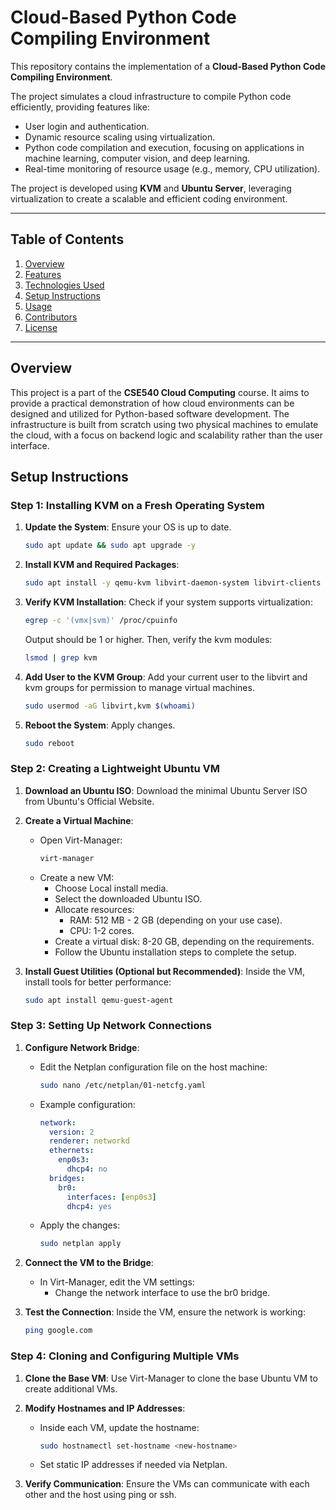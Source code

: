 # Cloud-Based Python Code Compiling Environment

This repository contains the implementation of a **Cloud-Based Python Code Compiling Environment**. 

The project simulates a cloud infrastructure to compile Python code efficiently, providing features like:
- User login and authentication.
- Dynamic resource scaling using virtualization.
- Python code compilation and execution, focusing on applications in machine learning, computer vision, and deep learning.
- Real-time monitoring of resource usage (e.g., memory, CPU utilization).

The project is developed using **KVM** and **Ubuntu Server**, leveraging virtualization to create a scalable and efficient coding environment.

---

## Table of Contents
1. [Overview](#overview)
2. [Features](#features)
3. [Technologies Used](#technologies-used)
4. [Setup Instructions](#setup-instructions)
5. [Usage](#usage)
6. [Contributors](#contributors)
7. [License](#license)

---

## Overview
This project is a part of the **CSE540 Cloud Computing** course. It aims to provide a practical demonstration of how cloud environments can be designed and utilized for Python-based software development. The infrastructure is built from scratch using two physical machines to emulate the cloud, with a focus on backend logic and scalability rather than the user interface.

## Setup Instructions

### Step 1: Installing KVM on a Fresh Operating System

1. **Update the System**: Ensure your OS is up to date.
    ```bash
    sudo apt update && sudo apt upgrade -y
    ```

2. **Install KVM and Required Packages**:
    ```bash
    sudo apt install -y qemu-kvm libvirt-daemon-system libvirt-clients bridge-utils virt-manager
    ```

3. **Verify KVM Installation**: Check if your system supports virtualization:
    ```bash
    egrep -c '(vmx|svm)' /proc/cpuinfo
    ```
    Output should be 1 or higher. Then, verify the kvm modules:
    ```bash
    lsmod | grep kvm
    ```

4. **Add User to the KVM Group**: Add your current user to the libvirt and kvm groups for permission to manage virtual machines.
    ```bash
    sudo usermod -aG libvirt,kvm $(whoami)
    ```

5. **Reboot the System**: Apply changes.
    ```bash
    sudo reboot
    ```

### Step 2: Creating a Lightweight Ubuntu VM

1. **Download an Ubuntu ISO**: Download the minimal Ubuntu Server ISO from Ubuntu's Official Website.

2. **Create a Virtual Machine**:
    - Open Virt-Manager:
      ```bash
      virt-manager
      ```
    - Create a new VM:
      - Choose Local install media.
      - Select the downloaded Ubuntu ISO.
      - Allocate resources:
        - RAM: 512 MB - 2 GB (depending on your use case).
        - CPU: 1-2 cores.
      - Create a virtual disk: 8-20 GB, depending on the requirements.
      - Follow the Ubuntu installation steps to complete the setup.

3. **Install Guest Utilities (Optional but Recommended)**: Inside the VM, install tools for better performance:
    ```bash
    sudo apt install qemu-guest-agent
    ```

### Step 3: Setting Up Network Connections

1. **Configure Network Bridge**:
    - Edit the Netplan configuration file on the host machine:
      ```bash
      sudo nano /etc/netplan/01-netcfg.yaml
      ```
    - Example configuration:
      ```yaml
      network:
        version: 2
        renderer: networkd
        ethernets:
          enp0s3:
            dhcp4: no
        bridges:
          br0:
            interfaces: [enp0s3]
            dhcp4: yes
      ```
    - Apply the changes:
      ```bash
      sudo netplan apply
      ```

2. **Connect the VM to the Bridge**:
    - In Virt-Manager, edit the VM settings:
      - Change the network interface to use the br0 bridge.

3. **Test the Connection**: Inside the VM, ensure the network is working:
    ```bash
    ping google.com
    ```

### Step 4: Cloning and Configuring Multiple VMs

1. **Clone the Base VM**: Use Virt-Manager to clone the base Ubuntu VM to create additional VMs.

2. **Modify Hostnames and IP Addresses**:
    - Inside each VM, update the hostname:
      ```bash
      sudo hostnamectl set-hostname <new-hostname>
      ```
    - Set static IP addresses if needed via Netplan.

3. **Verify Communication**: Ensure the VMs can communicate with each other and the host using ping or ssh.

